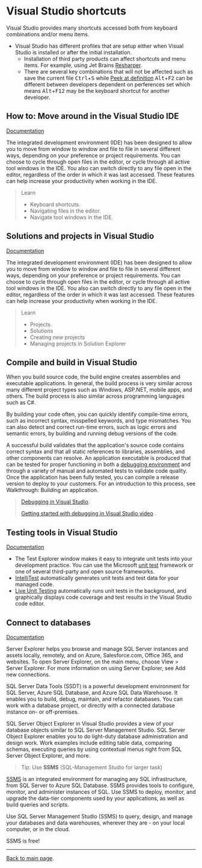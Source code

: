 # Visual Studio shortcuts
Visual Studio provides many shortcuts accessed both from keyboard combinations and/or menu items.

* Visual Studio has different profiles that are setup either when Visual Studio is installed or after the initial installation.
  * Installation of third party products can affect shortcuts and menu items. For example, using Jet Brains [Resharper](https://www.jetbrains.com/dotnet/?gclid=CjwKCAiAqOriBRAfEiwAEb9oXaBp4XBMON9HbyjtQ7rSXqDplW0cDW9HBqTVxl0Y16jFOg8GJ9XeeRoCS3EQAvD_BwE&gclsrc=aw.ds). 
  * There are several key combinations that will not be affected such as save the current file <kbd>Ctrl</kbd>+<kbd>S</kbd> while [Peek at definition](https://docs.microsoft.com/en-us/visualstudio/ide/how-to-view-and-edit-code-by-using-peek-definition-alt-plus-f12?view=vs-2017) <kbd>Alt</kbd>+<kbd>F2</kbd> can be different between developers dependent on perferences set which means <kbd>Alt</kbd>+<kbd>F12</kbd> may be the keyboard shortcut for another developer.
  
 ## How to: Move around in the Visual Studio IDE

[Documentation](https://docs.microsoft.com/en-us/visualstudio/ide/how-to-move-around-in-the-visual-studio-ide?view=vs-2017)

The integrated development environment (IDE) has been designed to allow you to move from window to window and file to file in several different ways, depending on your preference or project requirements. You can choose to cycle through open files in the editor, or cycle through all active tool windows in the IDE. You also can switch directly to any file open in the editor, regardless of the order in which it was last accessed. These features can help increase your productivity when working in the IDE.

> Learn 
> * Keyboard shortcuts.
> * Navigating files in the editor.
> * Navigate tool windows in the IDE.

## Solutions and projects in Visual Studio

[Documentation](https://docs.microsoft.com/en-us/visualstudio/ide/solutions-and-projects-in-visual-studio?view=vs-2017)

The integrated development environment (IDE) has been designed to allow you to move from window to window and file to file in several different ways, depending on your preference or project requirements. You can choose to cycle through open files in the editor, or cycle through all active tool windows in the IDE. You also can switch directly to any file open in the editor, regardless of the order in which it was last accessed. These features can help increase your productivity when working in the IDE.

> Learn
> * Projects
> * Solutions
> * Creating new projects
> * Managing projects in Solution Explorer


## Compile and build in Visual Studio

When you build source code, the build engine creates assemblies and executable applications. In general, the build process is very similar across many different project types such as Windows, ASP.NET, mobile apps, and others. The build process is also similar across programming languages such as C#.

By building your code often, you can quickly identify compile-time errors, such as incorrect syntax, misspelled keywords, and type mismatches. You can also detect and correct run-time errors, such as logic errors and semantic errors, by building and running debug versions of the code.

A successful build validates that the application's source code contains correct syntax and that all static references to libraries, assemblies, and other components can resolve. An application executable is produced that can be tested for proper functioning in both a [debugging environment](https://docs.microsoft.com/en-us/visualstudio/debugger/index?view=vs-2017) and through a variety of manual and automated tests to validate code quality. Once the application has been fully tested, you can compile a release version to deploy to your customers. For an introduction to this process, see Walkthrough: Building an application.

> [Debugging in Visual Studio](https://docs.microsoft.com/en-us/visualstudio/debugger/?view=vs-2017).
> 
> [Getting started with debugging in Visual Studio video](https://mva.microsoft.com/en-US/training-courses-embed/getting-started-with-visual-studio-2017-17798/Debugger-Feature-tour-of-Visual-studio-2017-sqwiwLD6D_1111787171) . 

## Testing tools in Visual Studio

[Documentation](https://docs.microsoft.com/en-us/visualstudio/test/improve-code-quality?view=vs-2017)
* The Test Explorer window makes it easy to integrate unit tests into your development practice. You can use the Microsoft [unit test](https://docs.microsoft.com/en-us/visualstudio/test/unit-test-your-code?view=vs-2017) framework or one of several third-party and open source frameworks.
* [IntelliTest](https://docs.microsoft.com/en-us/visualstudio/test/generate-unit-tests-for-your-code-with-intellitest?view=vs-2017) automatically generates unit tests and test data for your managed code. 
* [Live Unit Testing](https://docs.microsoft.com/en-us/visualstudio/test/live-unit-testing?view=vs-2017) automatically runs unit tests in the background, and graphically displays code coverage and test results in the Visual Studio code editor.

## Connect to databases
 
[Documentation](https://docs.microsoft.com/en-us/visualstudio/ide/advanced-feature-overview?view=vs-2017)

Server Explorer helps you browse and manage SQL Server instances and assets locally, remotely, and on Azure, Salesforce.com, Office 365, and websites. To open Server Explorer, on the main menu, choose View > Server Explorer. For more information on using Server Explorer, see Add new connections.

SQL Server Data Tools (SSDT) is a powerful development environment for SQL Server, Azure SQL Database, and Azure SQL Data Warehouse. It enables you to build, debug, maintain, and refactor databases. You can work with a database project, or directly with a connected database instance on- or off-premises.

SQL Server Object Explorer in Visual Studio provides a view of your database objects similar to SQL Server Management Studio. SQL Server Object Explorer enables you to do light-duty database administration and design work. Work examples include editing table data, comparing schemas, executing queries by using contextual menus right from SQL Server Object Explorer, and more.

> Tip: Use **SSMS** (SQL-Management Studio for larger task)

[SSMS](https://docs.microsoft.com/en-us/sql/ssms/download-sql-server-management-studio-ssms?view=sql-server-2017) is an integrated environment for managing any SQL infrastructure, from SQL Server to Azure SQL Database. SSMS provides tools to configure, monitor, and administer instances of SQL. Use SSMS to deploy, monitor, and upgrade the data-tier components used by your applications, as well as build queries and scripts.

Use SQL Server Management Studio (SSMS) to query, design, and manage your databases and data warehouses, wherever they are - on your local computer, or in the cloud.

SSMS is free!

---
[Back to main page](https://github.com/karenpayneoregon/VisualStudioEducation).
  